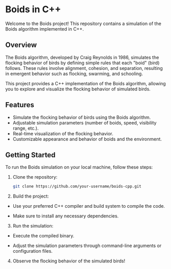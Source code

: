 # Boids in C++

Welcome to the Boids project! This repository contains a simulation of the Boids algorithm implemented in C++.

## Overview

The Boids algorithm, developed by Craig Reynolds in 1986, simulates the flocking behavior of birds by defining simple rules that each "boid" (bird) follows. These rules involve alignment, cohesion, and separation, resulting in emergent behavior such as flocking, swarming, and schooling.

This project provides a C++ implementation of the Boids algorithm, allowing you to explore and visualize the flocking behavior of simulated birds.

## Features

- Simulate the flocking behavior of birds using the Boids algorithm.
- Adjustable simulation parameters (number of boids, speed, visibility range, etc.).
- Real-time visualization of the flocking behavior.
- Customizable appearance and behavior of boids and the environment.

## Getting Started

To run the Boids simulation on your local machine, follow these steps:

1. Clone the repository:

   ```bash
   git clone https://github.com/your-username/boids-cpp.git

2. Build the project:

- Use your preferred C++ compiler and build system to compile the code.

- Make sure to install any necessary dependencies.

3. Run the simulation:

- Execute the compiled binary.

- Adjust the simulation parameters through command-line arguments or configuration files.

4. Observe the flocking behavior of the simulated birds!